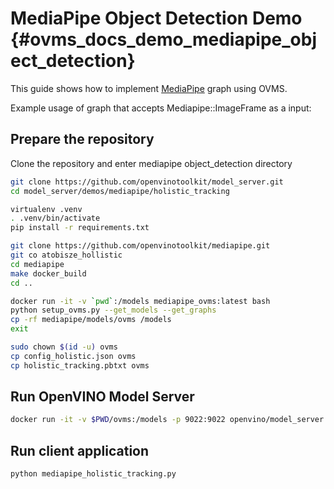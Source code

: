 # MediaPipe Object Detection Demo {#ovms_docs_demo_mediapipe_object_detection}

This guide shows how to implement [MediaPipe](../../../docs/mediapipe.md) graph using OVMS.

Example usage of graph that accepts Mediapipe::ImageFrame as a input:

## Prepare the repository

Clone the repository and enter mediapipe object_detection directory
```bash
git clone https://github.com/openvinotoolkit/model_server.git
cd model_server/demos/mediapipe/holistic_tracking

virtualenv .venv
. .venv/bin/activate
pip install -r requirements.txt

git clone https://github.com/openvinotoolkit/mediapipe.git
git co atobisze_hollistic
cd mediapipe
make docker_build
cd ..

docker run -it -v `pwd`:/models mediapipe_ovms:latest bash
python setup_ovms.py --get_models --get_graphs
cp -rf mediapipe/models/ovms /models
exit

sudo chown $(id -u) ovms
cp config_holistic.json ovms
cp holistic_tracking.pbtxt ovms
```

## Run OpenVINO Model Server
```bash
docker run -it -v $PWD/ovms:/models -p 9022:9022 openvino/model_server:latest --config_path /models/config_holistic.json --port 9022
```

## Run client application
```bash
python mediapipe_holistic_tracking.py
```